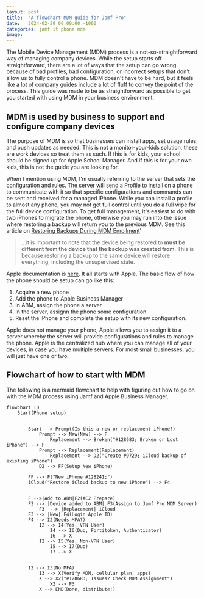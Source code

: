 ```yaml
---
layout: post
title:  "A flowchart MDM guide for Jamf Pro"
date:   2024-02-29 00:00:00 -1000
categories: jamf it phone mdm
image: 
---
```

The Mobile Device Management (MDM) process is a not-so-straightforward way of managing company devices. While the setup starts off straightforward, there are a lot of ways that the setup can go wrong because of bad profiles, bad configuration, or incorrect setups that don't allow us to fully control a phone. MDM doesn't have to be hard, but it feels like a lot of company guides include a lot of fluff to convey the point of the process. This guide was made to be as straightforward as possible to get you started with using MDM in your business environment.

## MDM is used by business to support and configure company devices

The purpose of MDM is so that businesses can install apps, set usage rules, and push updates as needed. This is not a monitor-your-kids solution, these are work devices so treat them as such. If this is for kids, your school should be signed up for Apple School Manager. And if this is for your own kids, this is not the guide you are looking for.

When I mention using MDM, I'm usually referring to the server that sets the configuration and rules. The server will send a Profile to install on a phone to communicate with it so that specific configurations and commands can be sent and received for a managed iPhone. While you can install a profile to almost any phone, you may not get full control until you do a full wipe for the full device configuration. To get full management, it's easiest to do with two iPhones to migrate the phone, otherwise you may run into the issue where restoring a backup will return you to the previous MDM. See this article on [Restoring Backups During MDM Enrollment](https://support.codeproof.com/mdm-device-enrollment/backup-restore-mdm-migration)'

  >...it is important to note that the device being restored to **must be different from the device that the backup was created from**. This is because restoring a backup to the same device will restore everything, including the unsupervised state.

Apple documentation is [here](https://support.apple.com/en-us/HT207516). It all starts with Apple. The basic flow of how the phone should be setup can go like this:

1. Acquire a new phone
2. Add the phone to Apple Business Manager
3. In ABM, assign the phone a server
4. In the server, assignn the phone some configuration
5. Reset the iPhone and complete the setup with its new configuration.

Apple does not manage your phone, Apple allows you to assign it to a server whereby the server will provide configurations and rules to manage the phone. Apple is the centralized hub where you can manage all of your devices, in case you have multiple servers. For most small businesses, you will just have one or two.

## Flowchart of how to start with MDM

The following is a mermaid flowchart to help with figuring out how to go on with the MDM process using Jamf and Apple Business Manager.

```mermaid
flowchart TD
    Start(Phone setup)
        

        Start --> Prompt(Is this a new or replacement iPhone?)
            Prompt --> New(New) --> F
                Replacement --> Broken("#128683; Broken or Lost iPhone") --> F
            Prompt --> Replacement(Replacement)
                Replacement --> D2("Create #9729; iCloud backup of existing iPhone")
            D2 --> FF(Setup New iPhone)
    
        FF --> F("New iPhone #128241;")
        iCloud("Restore iCloud backup to new iPhone") --> F4


        F -->|Add to ABM|F2(AC2 Prepare)
        F2 --> |Device added to ABM| F3(Assign to Jamf Pro MDM Server)
            F3  --> |Replacement| iCloud
        F3 --> |New| F4(Login Apple ID)
        F4 --> I2(Needs MFA?)
            I2 --> I4(Yes, VPN User)
                I4 --> I6(Duo, Fortitoken, Authenticator)
                I6 --> X
            I2 --> I5(Yes, Non-VPN User)
                I5 --> I7(Duo)
                I7 --> X


        I2 --> I3(No MFA)
            I3 --> X(Verify MDM, cellular plan, apps)
            X --> X2("#128683; Issues? Check MDM Assignment")
                X2 --> F3
            X --> END(Done, distribute!)
```